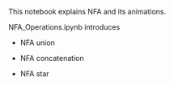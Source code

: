 This notebook explains NFA and its animations.

NFA_Operations.ipynb introduces

* NFA union

* NFA concatenation

* NFA star



